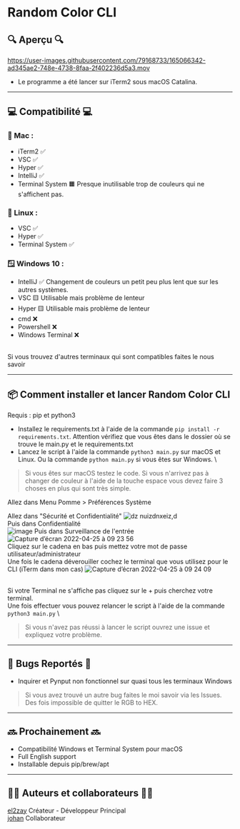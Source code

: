 # Random Color CLI

## 🔍 Aperçu 🔍


https://user-images.githubusercontent.com/79168733/165066342-ad345ae2-748e-4738-8faa-2f402236d5a3.mov

 * Le programme a été lancer sur iTerm2 sous macOS Catalina.

___
## 💻 Compatibilité 💻


 ### ** Mac** :
 - iTerm2 ✅
 - VSC ✅
 - Hyper ✅ 
 - IntelliJ ✅ 
 - Terminal System 🟧 Presque inutilisable trop de couleurs qui ne s'affichent pas. 

 ### **🐧 Linux** :
- VSC ✅
- Hyper ✅
- Terminal System ✅

 ### **🪟 Windows 10** :
- IntelliJ ✅ Changement de couleurs un petit peu plus lent que sur les autres systèmes.
- VSC 🟨 Utilisable mais problème de lenteur
- Hyper 🟨 Utilisable mais problème de lenteur
- cmd ❌
- Powershell ❌
- Windows Terminal ❌

\
 Si vous trouvez d'autres terminaux qui sont compatibles faites le nous savoir
___
## 📦 Comment installer et lancer Random Color CLI
Requis : pip et python3 
- Installez le requirements.txt à l'aide de la commande `pip install -r requirements.txt`. Attention vérifiez que vous êtes dans le dossier où se trouve le main.py et le requirements.txt
- Lancez le script à l'aide la commande `python3 main.py` sur macOS et Linux. Ou la commande `python main.py` si vous êtes sur Windows.
\
> Si vous êtes sur macOS testez le code. Si vous n'arrivez pas à changer de couleur à l'aide de la touche espace vous devez faire 3 choses en plus qui sont très simple.

Allez dans Menu Pomme > Préférences Système

Allez dans "Sécurité et Confidentialité"
![dz nuizdnxeiz,d](https://user-images.githubusercontent.com/79168733/165068097-f66dae94-4371-4f5a-9c17-583a7d898670.png)
\
Puis dans Confidentialité
\
![image](https://user-images.githubusercontent.com/79168733/165068536-a136266d-e20c-4c79-a13a-08a5f608e7a3.png)
              Puis dans Surveillance de l'entrée 
\
![Capture d’écran 2022-04-25 à 09 23 56](https://user-images.githubusercontent.com/79168733/165068644-eff80770-5bc1-4c27-acf4-40166feb30a7.png)
\
Cliquez sur le cadena en bas puis mettez votre mot de passe utilisateur/administrateur
\
Une fois le cadena déverouiller cochez le terminal que vous utilisez pour le CLI (iTerm dans mon cas)
![Capture d’écran 2022-04-25 à 09 24 09](https://user-images.githubusercontent.com/79168733/165069044-1224e8fc-5703-4dde-a7d5-b89a851da0cc.png)

\
Si votre Terminal ne s'affiche pas cliquez sur le + puis cherchez votre terminal.
\
Une fois effectuer vous pouvez relancer le script à l'aide de la commande `python3 main.py`
\
> Si vous n'avez pas réussi à lancer le script ouvrez une issue et expliquez votre problème.
___
## 🐞 Bugs Reportés 🐞
- Inquirer et Pynput non fonctionnel sur quasi tous les terminaux Windows

> Si vous avez trouvé un autre bug faites le moi savoir via les Issues.
> Des fois impossible de quitter le RGB to HEX.

___
## 🔜 Prochainement 🔜
- Compatibilité Windows et Terminal System pour macOS
- Full English support
- Installable depuis pip/brew/apt
___
## 👨‍💻 Auteurs et collaborateurs 👩‍💻 
[el2zay](https://github.com/el2zay) Créateur - Développeur Principal \
[johan](https://github.com/johan-perso) Collaborateur 
